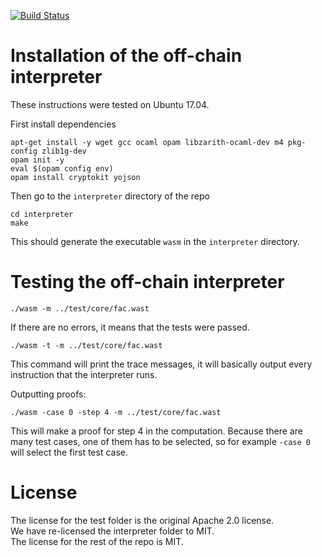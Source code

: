 [![Build Status](https://travis-ci.org/TrueBitFoundation/ocaml-offchain.svg?branch=master)](https://travis-ci.org/TrueBitFoundation/ocaml-offchain)

# Installation of the off-chain interpreter

These instructions were tested on Ubuntu 17.04.

First install dependencies
```
apt-get install -y wget gcc ocaml opam libzarith-ocaml-dev m4 pkg-config zlib1g-dev
opam init -y
eval $(opam config env)
opam install cryptokit yojson
```

Then go to the `interpreter` directory of the repo
```
cd interpreter
make
```

This should generate the executable `wasm` in the `interpreter` directory.

# Testing the off-chain interpreter
```
./wasm -m ../test/core/fac.wast
```
If there are no errors, it means that the tests were passed.

```
./wasm -t -m ../test/core/fac.wast
```

This command will print the trace messages, it will basically output every instruction that the interpreter runs.

Outputting proofs:
```
./wasm -case 0 -step 4 -m ../test/core/fac.wast
```
This will make a proof for step 4 in the computation. Because there are many test cases, one of them has to be selected, so for example `-case 0` will select the first test case.

# License
The license for the test folder is the original Apache 2.0 license.<br/>
We have re-licensed the interpreter folder to MIT.<br/>
The license for the rest of the repo is MIT.<br/>
